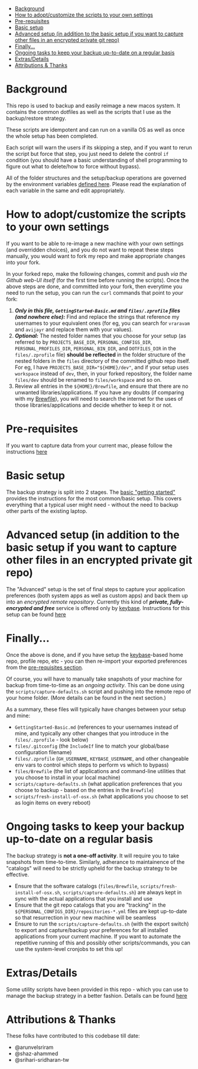- [Background](#background)
- [How to adopt/customize the scripts to your own settings](#how-to-adoptcustomize-the-scripts-to-your-own-settings)
- [Pre-requisites](#pre-requisites)
- [Basic setup](#basic-setup)
- [Advanced setup (in addition to the basic setup if you want to capture other files in an encrypted private git repo)](#advanced-setup-in-addition-to-the-basic-setup-if-you-want-to-capture-other-files-in-an-encrypted-private-git-repo)
- [Finally...](#finally)
- [Ongoing tasks to keep your backup up-to-date on a regular basis](#ongoing-tasks-to-keep-your-backup-up-to-date-on-a-regular-basis)
- [Extras/Details](#extrasdetails)
- [Attributions \& Thanks](#attributions--thanks)

# Background

This repo is used to backup and easily reimage a new macos system. It contains the common dotfiles as well as the scripts that I use as the backup/restore strategy.

These scripts are idempotent and can run on a vanilla OS as well as once the whole setup has been completed.

Each script will warn the users if its skipping a step, and if you want to rerun the script but force that step, you just need to delete the control `if` condition (you should have a basic understanding of shell programming to figure out what to delete/how to force without bypass).

All of the folder structures and the setup/backup operations are governed by the environment variables [defined here](files/.zprofile). Please read the explanation of each variable in the same and edit appropriately.

# How to adopt/customize the scripts to your own settings

If you want to be able to re-image a new machine with your own settings (and overridden choices), and you do not want to repeat these steps manually, you would want to fork my repo and make appropriate changes into your fork.

In your forked repo, make the following changes, commit and push *via the Github web-UI itself* (for the first time before running the scripts). Once the above steps are done, and committed into your fork, then everytime you need to run the setup, you can run the `curl` commands that point to *your* fork:

1. **_Only in this file, `GettingStarted-Basic.md` and `files/.zprofile` files (and nowhere else):_** Find and replace the strings that reference my usernames to your equivalent ones (for eg, you can search for `vraravam` and `avijayr` and replace them with your values).
2. ***Optional:*** The nested folder names that you choose for your setup (as referred to by `PROJECTS_BASE_DIR`, `PERSONAL_CONFIGS_DIR`, `PERSONAL_PROFILES_DIR`, `PERSONAL_BIN_DIR`, and `DOTFILES_DIR` in the `files/.zprofile` file) **should be reflected** in the folder structure of the nested folders in the `files` directory of the committed github repo itself. For eg, I have `PROJECTS_BASE_DIR="${HOME}/dev"`, and if your setup uses `workspace` instead of `dev`, then, in your forked repository, the folder name `files/dev` should be renamed to `files/workspace` and so on.
3. Review all entries in the `${HOME}/Brewfile`, and ensure that there are no unwanted libraries/applications. If you have any doubts (if comparing with my [Brewfile](files/Brewfile)), you will need to search the internet for the uses of those libraries/applications and decide whether to keep it or not.

# Pre-requisites

If you want to capture data from your current mac, please follow the instructions [here](Prerequisites.md)

# Basic setup

The backup strategy is split into 2 stages. The [basic "getting started"](GettingStarted-Basic.md) provides the instructions for the most common/basic setup. This covers everything that a typical user might need - without the need to backup other parts of the existing laptop.

# Advanced setup (in addition to the basic setup if you want to capture other files in an encrypted private git repo)

The "Advanced" setup is the set of final steps to capture your application preferences (both system apps as well as custom apps) and back them up into an *encrypted remote repository*. Currently this kind of **_private, fully-encrypted and free_** service is offered only by [keybase](https://keybase.io/). Instructions for this setup can be found [here](GettingStarted-Advanced.md)

# Finally...

Once the above is done, and if you have setup the [keybase](https://keybase.io)-based home repo, profile repo, etc - you can then re-import your exported preferences from the [pre-requisites section](#pre-requisite-if-you-want-to-capture-data-from-your-current-mac).

Of course, you will have to manually take snapshots of your machine for backup from time-to-time as an *ongoing activity*. This can be done using the `scripts/capture-defaults.sh` script and pushing into the remote repo of your home folder. (More details can be found in the next section.)

As a summary, these files will typically have changes between your setup and mine:

* `GettingStarted-Basic.md` (references to your usernames instead of mine, and typically any other changes that you introduce in the `files/.zprofile` - look below)
* `files/.gitconfig` (the `IncludeIf` line to match your global/base configuration filename)
* `files/.zprofile` (`GH_USERNAME`, `KEYBASE_USERNAME`, and other changeable env vars to control which steps to perform vs which to bypass)
* `files/Brewfile` (the list of applications and command-line utilities that you choose to install in your local machine)
* `scripts/capture-defaults.sh` (what application preferences that you choose to backup - based on the entries in the `Brewfile`)
* `scripts/fresh-install-of-osx.sh` (what applications you choose to set as login items on every reboot)

# Ongoing tasks to keep your backup up-to-date on a regular basis

The backup strategy is **not a one-off activity**. It will require you to take snapshots from time-to-time. Similarly, adherance to maintainence of the "catalogs" will need to be strictly upheld for the backup strategy to be effective.

* Ensure that the software catalogs (`files/Brewfile`, `scripts/fresh-install-of-osx.sh`, `scripts/capture-defaults.sh`) are always kept in sync with the actual applications that you install and use
* Ensure that the git repo catalogs that you are "tracking" in the `${PERSONAL_CONFIGS_DIR}/repositories-*.yml` files are kept up-to-date so that resurrection in your new machine will be seamless
* Ensure to run the `scripts/capture-defaults.sh` (with the export switch) to export and capture/backup your preferences for all installed applications from your current machine. If you want to automate the repetitive running of this and possibly other scripts/commands, you can use the system-level cronjobs to set this up!

# Extras/Details

Some utility scripts have been provided in this repo - which you can use to manage the backup strategy in a better fashion. Details can be found [here](Extras.md)

# Attributions & Thanks

These folks have contributed to this codebase till date:

- @arunvelsriram
- @shaz-ahammed
- @srihari-sridharan-tw
